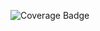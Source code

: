 ![Coverage Badge](https://img.shields.io/endpoint?url=https://gist.githubusercontent.com/im-Amitto/bd05d63d439573472355d21e7b274e08/raw/lummo__pull_2.json)